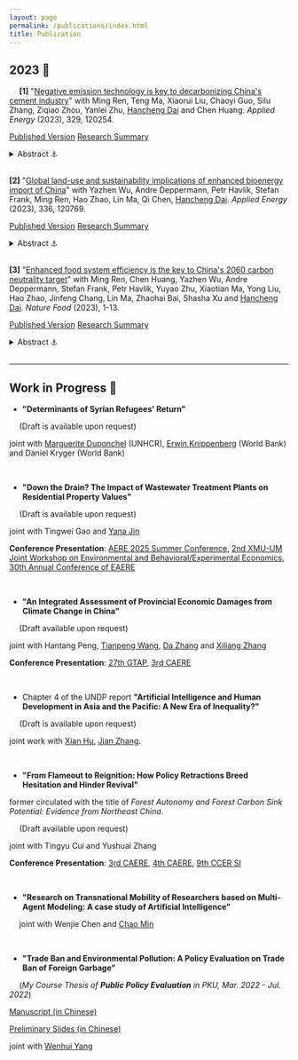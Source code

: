```yaml
---
layout: page
permalink: /publications/index.html
title: Publication
---
```

<!-- > Lastest Update: February 4th, 2025 -->

<!--   [中文版本 (Chinese Version)](https://charlie-pku.github.io/file/awards-zh/) -->

## 2023 🎯

&#8194;&#8194; **[1]** "[Negative emission technology is key to decarbonizing China&#39;s cement industry](https://doi.org/10.1016/j.apenergy.2022.120254)" with Ming Ren, Teng Ma, Xiaorui Liu, Chaoyi Guo, Silu Zhang, Ziqiao Zhou, Yanlei Zhu, [Hancheng Dai](http://scholar.pku.edu.cn/hanchengdai/home) and Chen Huang. *Applied Energy* (2023), 329, 120254.

[Published Version](https://charlie-pku.github.io/mypaper/Published_Thesis/cement_2023.pdf) [Research Summary](https://mp.weixin.qq.com/s?search_click_id=1466372180682146503-1730821196422-9497455088&__biz=Mzg3NDEzOTE2Mg==&mid=2247494495&idx=1&sn=ceb9240b06e00ce05ad8a9a3320c97f5&chksm=ced7f02af9a0793c04b470e1e8800d56efb248fd6c92ebbff4031491c0d0c5b1911ce1b0bd7a&subscene=0&scene=7&clicktime=1730821196&enterid=1730821196&ascene=65&devicetype=iOS18.1&version=1800352e&nettype=WIFI&abtest_cookie=AAACAA%3D%3D&lang=en&countrycode=CN&fontScale=115&exportkey=n_ChQIAhIQ18LsVwLNmkWq%2FFcTQ9i6hBLcAQIE97dBBAEAAAAAAPqbNRZB%2BEYAAAAOpnltbLcz9gKNyK89dVj0QjPke8E0dh79rKSEO5xU7AtPwTvxv8ejIJ6vH8qEK61EyIiVQqR9h8EIWB3k45awQhg1cLXbJk7qNvPeOfYOAAgGvqOlfq5LktGyOlCNMLp8xRlEFXCfnQ6AoKlAhgT7LGy71e992%2BNZoVnv%2Bf0aA%2Ftmchii6t7UiGWCdfXfIFdjOIZzEMz0uDByt9F5JjrATp%2F0Lv8Ez19UoSO3%2FrEehxz9kRRyH%2FqZclipjTVFF2aFrHdj%2BhQ%3D&pass_ticket=fJSgJNoQ1%2FdMIwYtQ%2BoB4hKnpNbBB4GNx%2FgYlT%2BfjMHLLIW4zZ02DBDQkclmtkXx&wx_header=3)

<details>
  <summary>Abstract ⚓ </summary>

<br>

  `<font color='grey'>`The cement industry, which contributes to 8% of global CO2 emissions and a large quantity of air pollutants, plays a pivotal role in achieving the carbon neutrality target. However, the question of how to decarbonize the cement industry toward net-zero emissions and the corresponding environmental impact remains unclear. An integrated assessment framework combining a top-down computable general equilibrium model, a bottom-up technology selection model, and a life-cycle assessment was developed to explore the cement industry's carbon–neutral pathways and associated environmental impact. Results show that promoting energy-efficient technologies is crucial for reducing CO2 emissions in the short term, which can also significantly reduce air pollutant emissions. Improving energy efficiency contributes to reducing the emissions of SO2, NOx, and PM2.5, by 33%, 35%, and 8%, respectively, by 2030. In the long run, achieving net-zero carbon emissions requires implementation of bioenergy with carbon capture and storage (BECCS) and demand-side mitigation measures. The share of kilns equipped with BECCS would increase to 68–75% by 2060. Corresponding unit abatement costs of CO2 are 484–676 CNY/tonne CO2. However, BECCS triggers adverse side effects by increasing water consumption and land cover by 7–11 km3 and 3–4 Mha, respectively, in 2060. Thus, China should take full advantage of energy-efficient technologies to co-control CO2 and air pollutant emissions while avoiding negative effects of BECCS.`</font>`

</details>

<br>

**[2]** "[Global land-use and sustainability implications of enhanced bioenergy import of China](https://doi.org/10.1016/j.apenergy.2023.120769)"  with Yazhen Wu, Andre Deppermann, Petr Havlík, Stefan Frank, Ming Ren, Hao Zhao, Lin Ma, Qi Chen, [Hancheng Dai](http://scholar.pku.edu.cn/hanchengdai/home). *Applied Energy* (2023), 336, 120769.

[Published Version](https://charlie-pku.github.io/mypaper/Published_Thesis/bioenergy_2023.pdf) [Research Summary](https://mp.weixin.qq.com/s?search_click_id=1466372180682146503-1730821206296-6657905262&__biz=Mzg3NDEzOTE2Mg==&mid=2247495793&idx=1&sn=543daec3fe8350b2b19579bffad0cbb2&chksm=ced7eb04f9a06212aefa01725ae75090d5b8e67622b95f58d3ab4676650d8c826b49f5d9e5fb&subscene=0&scene=7&clicktime=1730821206&enterid=1730821206&ascene=65&devicetype=iOS18.1&version=1800352e&nettype=WIFI&abtest_cookie=AAACAA%3D%3D&lang=en&countrycode=CN&fontScale=115&exportkey=n_ChQIAhIQb%2BJJSjIAsIfLwYGmEk9iCRLcAQIE97dBBAEAAAAAAFyBA%2F1vwkwAAAAOpnltbLcz9gKNyK89dVj0COXQB1BtY%2BfFDmYhGXnHoD3VSaMJXTiBAI8rJgqP76KWoaucgDFdtCRl34gvICsaINIp22%2B32gjWV%2Ft9zmnKD6cHx6cO8LmLkmi%2FFZ4xPi2C5crJuAavzV5DXafJFxWJKSAcqN%2BbVp4lHUxHiTG2sUWWYQEy%2B%2FpStF7mU3MdM198IX64iYl55rVEvuGsP%2Bloa8F1VjQCs8lnnGxh2y5McSAOKtiMb%2BVZop%2BSYzmqHPpCr7LQivg%3D&pass_ticket=ixC9SvhHRyk6NqfBeaMZrWYYQdaXDoOaOcmgYr8M9Jhqxtzmq598ZD1Fh6WcpGY%2B&wx_header=3)

<details>
  <summary>Abstract ⚓ </summary>

<br>

  `<font color='grey'>`Most ambitious climate change mitigation pathways indicate multifold bioenergy expansion to support the energy transition, which may trigger increased biomass imports from major bioenergy-consuming regions. However, the potential global land-use change and sustainability trade-offs alongside the bioenergy trade remain poorly understood. Here, we apply the Global Biosphere Management Model (GLOBIOM) to investigate and compare the effects of different increasing bioenergy import strategies in line with the 1.5&#8451;-compatible bioenergy demand in China, which is projected to represent 30% of global bioenergy consumption by the middle of the century. The results show that sourcing additional bioenergy from different world regions could pose heterogeneous impacts on the local and global land systems, with implications on food security, greenhouse gas emissions, and water and fertilizer demand. In the worst cases under strict trade settings, relying on biomass import may induce up to 25% of unmanaged forests converted to managed ones in the supplying regions, while in an open trade environment, increasing bioenergy imports would drastically change the trade flows of staple agricultural or forestry products, which would further bring secondary land-use changes in other world regions. Nevertheless, an economically optimized biomass import portfolio for China has the potential to reduce global overall sustainability trade-offs with food security and emission abatement. However, these benefits vary with indicator and time and are conditional on stricter land-use regulations. Our findings thus shed new light on the design of bioenergy trade strategies and the associated land-use regulations in individual countries in the era of deep decarbonization.`</font>`

</details>

<br>

**[3]** "[Enhanced food system efficiency is the key to China&#39;s 2060 carbon neutrality target](https://doi.org/10.1038/s43016-023-00790-1)" with Ming Ren, Chen Huang, Yazhen Wu, Andre Deppermann, Stefan Frank, Petr Havlík, Yuyao Zhu, Xiaotian Ma, Yong Liu, Hao Zhao, Jinfeng Chang, Lin Ma, Zhaohai Bai, Shasha Xu and [Hancheng Dai](http://scholar.pku.edu.cn/hanchengdai/home). *Nature Food* (2023), 1-13.

[Published Version](https://charlie-pku.github.io/mypaper/Published_Thesis/food_2023.pdf) [Research Summary](https://mp.weixin.qq.com/s?search_click_id=1466372180682146503-1730821214581-3009870579&__biz=Mzg3NDEzOTE2Mg==&mid=2247496415&idx=1&sn=287584e8c8de62a824dd98f8aa97a3c2&chksm=ced7e9aaf9a060bcdae33d1a441294fb449f8335869485df9dac7f37591e56ff00b007692afa&subscene=0&scene=7&clicktime=1730821214&enterid=1730821214&ascene=65&devicetype=iOS18.1&version=1800352e&nettype=WIFI&abtest_cookie=AAACAA%3D%3D&lang=en&countrycode=CN&fontScale=115&exportkey=n_ChQIAhIQtVp1p9lei9%2B8CgovP7XFhhLcAQIE97dBBAEAAAAAAEJDMghmJ6QAAAAOpnltbLcz9gKNyK89dVj0Zdi2M6KA5aw0%2Brj80Ef1k9c213f6zZYgw894SvXF%2BJz4g7DZRlyhLS%2B3VjreAPaisW2RAPXu9uzr2VR19MHNy81SS9E8e%2FXNHFLauBrR6xW6ambZUwNDnbE8TlPbmVKXs%2BWd9fGj9bqcIJYA8krgm%2B20A%2FSWtPjckuUe1LFt9AwU62LSxQwP%2BTuNJTVy6ijLenkCDPd%2BchhoLCZdM%2BPGGOMJU855UeWKQCINtNJNE6yxDzOS20o%3D&pass_ticket=M6cl9%2Bm3p%2B1GeW8IuZxYX3EZY%2B42Q5PlRBVayRho92mJ9dT2l4vnw3h2eVKddmQo&wx_header=3)

<details>
  <summary>Abstract ⚓ </summary>

<br>

  `<font color='grey'>`Bioenergy with carbon capture and storage, among other negative-emission technologies, is required for China to achieve carbon neutrality—yet it may hinder land-based Sustainable Development Goals. Using modelling and scenario analysis, we investigate how to mitigate the potential adverse impacts on the food system of ambitious bioenergy deployment in China and its trading partners. We find that producing bioenergy domestically while sticking to the food self-sufficiency ratio redlines would lower China's daily per capita calorie intake by 8% and increase domestic food prices by 23% by 2060. Removing China's food self-sufficiency ratio restrictions could halve the domestic food dilemma but risks transferring environmental burdens to other countries, whereas halving food loss and waste, shifting to healthier diets and narrowing crop yield gaps could effectively mitigate these external effects. Our results show that simultaneously achieving carbon neutrality, food security and global sustainability requires a careful combination of these measures.`</font>`

</details>

<br>

---


## Work in Progress 🚀

- **"Determinants of Syrian Refugees' Return"**

<!-- (*Based on the Undergraduate Thesis of PKU, Oct. 2022 - Jun. 2023*) -->

<!-- [Preliminary Slides (in Chinese)](https://charlie-pku.github.io/mypaper/Working_Papers/perception_slides_2023.pdf) -->

&#8194;&#8194;  (Draft is available upon request)

joint with [Marguerite Duponchel](https://www.linkedin.com/in/marguerite-duponchel-5149a23/) (UNHCR), [Erwin Knippenberg](https://erwin-knippenberg.squarespace.com/) (World Bank) and Daniel Kryger (World Bank)

<br>

- **"Down the Drain? The Impact of Wastewater Treatment Plants on Residential Property Values"**

<!-- (*Based on the Undergraduate Thesis of PKU, Oct. 2022 - Jun. 2023*) -->

<!-- [Preliminary Slides (in Chinese)](https://charlie-pku.github.io/mypaper/Working_Papers/perception_slides_2023.pdf) -->

&#8194;&#8194;  (Draft is available upon request)

joint with Tingwei Gao and [Yana Jin](http://scholar.pku.edu.cn/yjin)

**Conference Presentation**: [AERE 2025 Summer Conference](https://www.aere.org/summer-conference#program), [2nd XMU-UM Joint Workshop on Environmental and Behavioral/Experimental Economics](https://mp.weixin.qq.com/s/syaZDG76k4LZV7AMVzyE1A), [30th Annual Conference of EAERE](https://www.conftool.pro/eaere2025/index.php?page=browseSessions&form_session=328)

<!-- <img src="https://charlie-pku.github.io/images/research/perception_2023.jpg"> -->

<br>

- **"An Integrated Assessment of Provincial Economic Damages from Climate Change in China"**

<!-- (*RA program in [3E Institute](http://www.3e.tsinghua.edu.cn/cn), THU, Feb. 2023 - now*) -->

<!-- [Extended Abstract](https://charlie-pku.github.io/mypaper/Working_Papers/IAM_2024.pdf) (for EAERE 2024 Annual Meeting) -->

&#8194;&#8194;  (Draft available upon request)

joint with Hantang Peng, [Tianpeng Wang](http://www.3e.tsinghua.edu.cn/cn/article/311), [Da Zhang](http://www.energyda.cn/) and [Xiliang Zhang](http://www.3e.tsinghua.edu.cn/cn/article/slug/news-member-teacher-zsl)

**Conference Presentation**: [27th GTAP](https://www.gtap.agecon.purdue.edu/events/Conferences/2024/index.aspx), [3rd CAERE](http://www.caere.org/)

<br>

- Chapter 4 of the UNDP report **"Artificial Intelligence and Human Development in Asia and the Pacific: A New Era of Inequality?"**

&#8194;&#8194;  (Draft is available upon request)

joint work with [Xian Hu](https://www.linkedin.com/in/xian-hu-093b59236), [Jian Zhang](https://www.adu.ac.ae/conferences-competitions/international-conference-on-advancing-sustainable-futures/the-3rd-international-conference-on-advancing-sustainable-futures/prof-jian-zhang).

<br>

- **"From Flameout to Reignition: How Policy Retractions Breed Hesitation and Hinder Revival"**

former circulated with the title of *Forest Autonomy and Forest Carbon Sink Potential: Evidence from Northeast China*.

<!-- (*30th Challenge Cup Program of PKU, Oct. 2021 - Jun. 2022*) -->

&#8194;&#8194; (Draft available upon request)

<!-- [Preliminary Slides (in Chinese)](https://charlie-pku.github.io/mypaper/Working_Papers/forest_2022.pdf) -->

<!-- [Extended Abstract](https://charlie-pku.github.io/file/CAERE_forest.pdf) (for CAERE 2024 Annual Meeting)

[Updated Slides](https://charlie-pku.github.io/file/forest_Charlie_slides_16_9.pdf) (for CAERE 2024 Annual Meeting) -->

joint with Tingyu Cui and Yushuai Zhang

**Conference Presentation**: [3rd CAERE](http://www.caere.org/), [4th CAERE](http://www.caere.org/), [9th CCER SI](https://mp.weixin.qq.com/s/MvKLkn2_G5Y1ARbkDpsEcA)

<br>

- **"Research on Transnational Mobility of Researchers based on Multi-Agent Modeling: A case study of Artificial Intelligence"**

<!--     [Preliminary Slides (in Chinese)](https://charlie-pku.github.io/mypaper/Working_Papers/Mobility_2023.pdf) -->

&#8194;&#8194; joint with Wenjie Chen and [Chao Min](https://min-chao.github.io/)

<br>

<!-- ---

## Permanent Working Paper 😂 -->

- **"Trade Ban and Environmental Pollution: A Policy Evaluation on Trade Ban of Foreign Garbage"**

&#8194;&#8194; (*My Course Thesis of **Public Policy Evaluation** in PKU, Mar. 2022 - Jul. 2022*)

[Manuscript (in Chinese)](https://charlie-pku.github.io/mypaper/Working_Papers/garbage_2023.pdf)

[Preliminary Slides (in Chinese)](https://charlie-pku.github.io/mypaper/Working_Papers/garbage_slides_2022.pdf)

joint with [Wenhui Yang](https://wenhuiyang.weebly.com/)

<br>